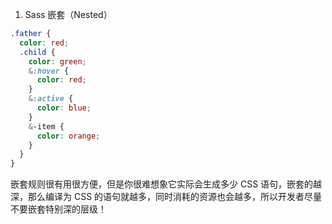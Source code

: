 1. Sass 嵌套（Nested）

```scss
.father {
  color: red;
  .child {
    color: green;
    &:hover {
      color: red;
    }
    &:active {
      color: blue;
    }
    &-item {
      color: orange;
    }
  }
}
```

嵌套规则很有用很方便，但是你很难想象它实际会生成多少 CSS 语句，嵌套的越深，那么编译为 CSS 的语句就越多，同时消耗的资源也会越多，所以开发者尽量不要嵌套特别深的层级！
